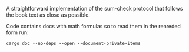 A straightforward implementation of the sum-check protocol
that follows the book text as close as possible.

Code contains docs with math formulas so to read them in the
renreded form run:

```
cargo doc --no-deps --open --document-private-items
```
